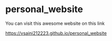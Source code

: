 # personal_website

You can visit this awesome website on this link 

https://vsaini212223.github.io/personal_website
